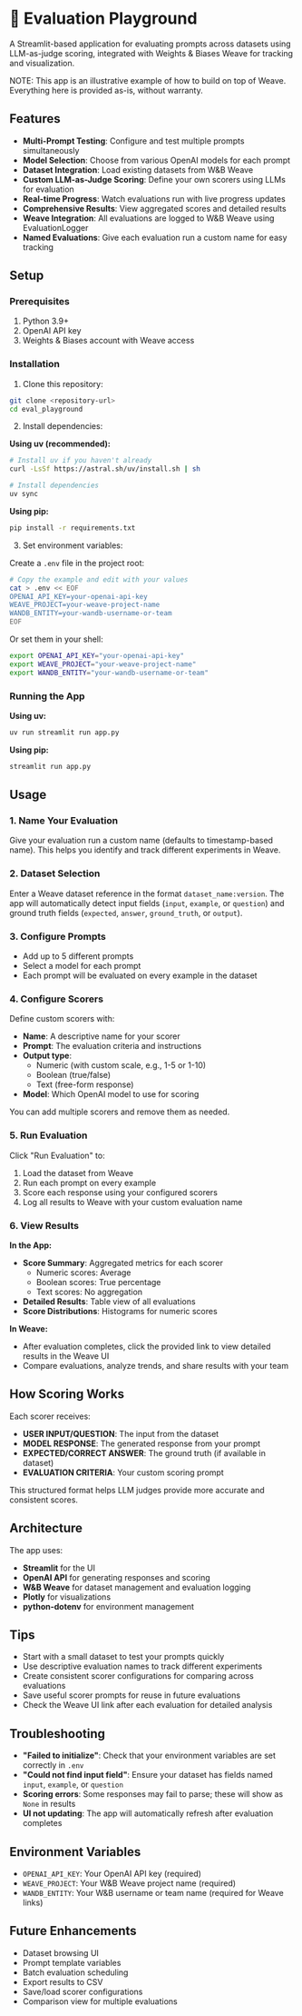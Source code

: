 # 🎯 Evaluation Playground

A Streamlit-based application for evaluating prompts across datasets using LLM-as-judge scoring, integrated with Weights & Biases Weave for tracking and visualization.

NOTE: This app is an illustrative example of how to build on top of Weave. Everything here is provided as-is, without warranty.

## Features

- **Multi-Prompt Testing**: Configure and test multiple prompts simultaneously
- **Model Selection**: Choose from various OpenAI models for each prompt
- **Dataset Integration**: Load existing datasets from W&B Weave
- **Custom LLM-as-Judge Scoring**: Define your own scorers using LLMs for evaluation
- **Real-time Progress**: Watch evaluations run with live progress updates
- **Comprehensive Results**: View aggregated scores and detailed results
- **Weave Integration**: All evaluations are logged to W&B Weave using EvaluationLogger
- **Named Evaluations**: Give each evaluation run a custom name for easy tracking

## Setup

### Prerequisites

1. Python 3.9+
2. OpenAI API key
3. Weights & Biases account with Weave access

### Installation

1. Clone this repository:
```bash
git clone <repository-url>
cd eval_playground
```

2. Install dependencies:

**Using uv (recommended):**
```bash
# Install uv if you haven't already
curl -LsSf https://astral.sh/uv/install.sh | sh

# Install dependencies
uv sync
```

**Using pip:**
```bash
pip install -r requirements.txt
```

3. Set environment variables:

Create a `.env` file in the project root:
```bash
# Copy the example and edit with your values
cat > .env << EOF
OPENAI_API_KEY=your-openai-api-key
WEAVE_PROJECT=your-weave-project-name
WANDB_ENTITY=your-wandb-username-or-team
EOF
```

Or set them in your shell:
```bash
export OPENAI_API_KEY="your-openai-api-key"
export WEAVE_PROJECT="your-weave-project-name"
export WANDB_ENTITY="your-wandb-username-or-team"
```

### Running the App

**Using uv:**
```bash
uv run streamlit run app.py
```

**Using pip:**
```bash
streamlit run app.py
```

## Usage

### 1. Name Your Evaluation

Give your evaluation run a custom name (defaults to timestamp-based name). This helps you identify and track different experiments in Weave.

### 2. Dataset Selection

Enter a Weave dataset reference in the format `dataset_name:version`. The app will automatically detect input fields (`input`, `example`, or `question`) and ground truth fields (`expected`, `answer`, `ground_truth`, or `output`).

### 3. Configure Prompts

- Add up to 5 different prompts
- Select a model for each prompt
- Each prompt will be evaluated on every example in the dataset

### 4. Configure Scorers

Define custom scorers with:
- **Name**: A descriptive name for your scorer
- **Prompt**: The evaluation criteria and instructions
- **Output type**: 
  - Numeric (with custom scale, e.g., 1-5 or 1-10)
  - Boolean (true/false)
  - Text (free-form response)
- **Model**: Which OpenAI model to use for scoring

You can add multiple scorers and remove them as needed.

### 5. Run Evaluation

Click "Run Evaluation" to:
1. Load the dataset from Weave
2. Run each prompt on every example
3. Score each response using your configured scorers
4. Log all results to Weave with your custom evaluation name

### 6. View Results

**In the App:**
- **Score Summary**: Aggregated metrics for each scorer
  - Numeric scores: Average
  - Boolean scores: True percentage
  - Text scores: No aggregation
- **Detailed Results**: Table view of all evaluations
- **Score Distributions**: Histograms for numeric scores

**In Weave:**
- After evaluation completes, click the provided link to view detailed results in the Weave UI
- Compare evaluations, analyze trends, and share results with your team

## How Scoring Works

Each scorer receives:
- **USER INPUT/QUESTION**: The input from the dataset
- **MODEL RESPONSE**: The generated response from your prompt
- **EXPECTED/CORRECT ANSWER**: The ground truth (if available in dataset)
- **EVALUATION CRITERIA**: Your custom scoring prompt

This structured format helps LLM judges provide more accurate and consistent scores.

## Architecture

The app uses:
- **Streamlit** for the UI
- **OpenAI API** for generating responses and scoring
- **W&B Weave** for dataset management and evaluation logging
- **Plotly** for visualizations
- **python-dotenv** for environment management

## Tips

- Start with a small dataset to test your prompts quickly
- Use descriptive evaluation names to track different experiments
- Create consistent scorer configurations for comparing across evaluations
- Save useful scorer prompts for reuse in future evaluations
- Check the Weave UI link after each evaluation for detailed analysis

## Troubleshooting

- **"Failed to initialize"**: Check that your environment variables are set correctly in `.env`
- **"Could not find input field"**: Ensure your dataset has fields named `input`, `example`, or `question`
- **Scoring errors**: Some responses may fail to parse; these will show as `None` in results
- **UI not updating**: The app will automatically refresh after evaluation completes

## Environment Variables

- `OPENAI_API_KEY`: Your OpenAI API key (required)
- `WEAVE_PROJECT`: Your W&B Weave project name (required)
- `WANDB_ENTITY`: Your W&B username or team name (required for Weave links)

## Future Enhancements

- Dataset browsing UI
- Prompt template variables
- Batch evaluation scheduling
- Export results to CSV
- Save/load scorer configurations
- Comparison view for multiple evaluations
